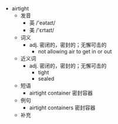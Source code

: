 - airtight
  - 发音
    - 英 /'eətaɪt/
    - 美 /'ɛrtaɪt/
  - 词义
    - adj. 密闭的，密封的；无懈可击的
      - not allowing air to get in or out
  - 近义词
    - adj. 密闭的，密封的；无懈可击的
      - tight
      - sealed
  - 短语
    - airtight container 密封容器
  - 例句
    - airtight containers 密封容器
  - 补充